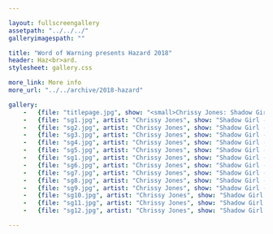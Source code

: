 ```yaml
---

layout: fullscreengallery
assetpath: "../../../"
galleryimagespath: ""

title: "Word of Warning presents Hazard 2018"
header: Haz<br>ard.
stylesheet: gallery.css

more_link: More info
more_url: "../../archive/2018-hazard"

gallery:
    -   {file: "titlepage.jpg", show: "<small>Chrissy Jones: Shadow Girl - the city streets. Images copyright &copy;2018 Word of Warning</small>"}
    -   {file: "sg1.jpg", artist: "Chrissy Jones", show: "Shadow Girl - the city streets"}
    -   {file: "sg2.jpg", artist: "Chrissy Jones", show: "Shadow Girl - the city streets"}
    -   {file: "sg3.jpg", artist: "Chrissy Jones", show: "Shadow Girl - the city streets"}
    -   {file: "sg4.jpg", artist: "Chrissy Jones", show: "Shadow Girl - the city streets"}
    -   {file: "sg5.jpg", artist: "Chrissy Jones", show: "Shadow Girl - the city streets"}
    -   {file: "sg1.jpg", artist: "Chrissy Jones", show: "Shadow Girl - the city streets"}
    -   {file: "sg6.jpg", artist: "Chrissy Jones", show: "Shadow Girl - the city streets"}
    -   {file: "sg7.jpg", artist: "Chrissy Jones", show: "Shadow Girl - the city streets"}
    -   {file: "sg8.jpg", artist: "Chrissy Jones", show: "Shadow Girl - the city streets"}
    -   {file: "sg9.jpg", artist: "Chrissy Jones", show: "Shadow Girl - the city streets"}
    -   {file: "sg10.jpg", artist: "Chrissy Jones", show: "Shadow Girl - the city streets"}
    -   {file: "sg11.jpg", artist: "Chrissy Jones", show: "Shadow Girl - the city streets"}
    -   {file: "sg12.jpg", artist: "Chrissy Jones", show: "Shadow Girl - the city streets"}

---
```

